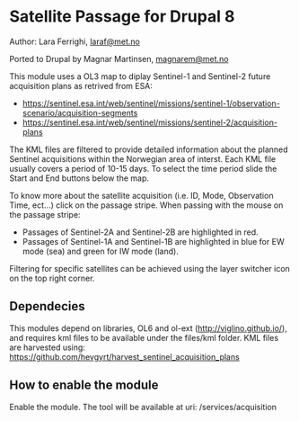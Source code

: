 # Satellite Passage for Drupal 8

Author: Lara Ferrighi, laraf@met.no


Ported to Drupal by Magnar Martinsen, magnarem@met.no


This module uses a OL3 map to diplay Sentinel-1 and Sentinel-2 future acquisition plans as retrived from ESA: 

- https://sentinel.esa.int/web/sentinel/missions/sentinel-1/observation-scenario/acquisition-segments
- https://sentinel.esa.int/web/sentinel/missions/sentinel-2/acquisition-plans

The KML files are filtered to provide detailed information about the planned Sentinel acquisitions within the 
Norwegian area of interst. Each KML file usually covers a period of 10-15 days. To select the time period slide 
the Start and End buttons below the map.

To know more about the satellite acquisition (i.e. ID, Mode, Observation Time, ect...) click on the passage stripe. When passing with the mouse on the passage stripe:

- Passages of Sentinel-2A and Sentinel-2B are highlighted in red.
- Passages of Sentinel-1A and Sentinel-1B are highlighted in blue for EW mode (sea) and green for IW mode (land).

Filtering for specific satellites can be achieved using the layer switcher icon on the top right corner.

## Dependecies
This modules depend on libraries, OL6 and ol-ext (http://viglino.github.io/), and requires kml files to be available under the files/kml folder.
KML files are harvested using: https://github.com/hevgyrt/harvest_sentinel_acquisition_plans

## How to enable the module 
Enable the module. The tool will be available at uri: <sitename>/services/acquisition 
